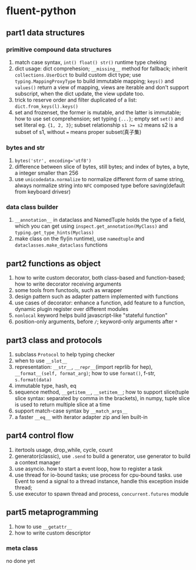 # fluent-python

## part1 data structures

### primitive compound data structures

1. match case syntax, `int() float() str()` runtime type cheking
2. dict usage: dict comprehesion; `__missing__` method for fallback; inherit `collections.UserDict` to build custom dict type; use `typing.MappingProxyType` to build immutable mapping; `keys()` and `values()` return a view of mapping, views are iterable and don't support subscript, when the dict update, the view update too.
3. trick to reserve order and filter duplicated of a list: `dict.from_keys(l).keys()`
4. set and frozenset, the former is mutable, and the latter is immutable; how to use set comprehension; set typing `{...}`; empty set `set()` and set literal eg. `{1, 2, 3}`; subset relationship `s1 >= s2` means s2 is a subset of s1, without `=` means proper subset(真子集)

### bytes and str

1. `bytes('str', encoding='utf8')`
2. difference between slice of bytes, still bytes; and index of bytes, a byte, a integer smaller than 256
3. use `unicodedata.normalize` to normalize different form of same string, always normalize string into `NFC` composed type before saving(default from keyboard drivesr)

### data class builder

1. `__annotation__` in dataclass and NamedTuple holds the type of a field, which you can get using `inspect.get_annotation(MyClass)` and `typing.get_type_hints(Myclass)`
2. make class on the fly(in runtime), use `namedtuple` and `dataclasses.make_dataclass` functions

## part2 functions as object

1. how to write custom decorator, both class-based and function-based; how to write decorator receiving arguments
2. some tools from functools, such as wrapper
3. design pattern such as adapter pattern implemented with functions
4. use cases of decorator: enhance a function, add feature to a function, dynamic plugin register over different modules
5. `nonlocal` keyword helps build javascript-like "stateful function"
6. position-only arguments, before `/`; keyword-only arguments after `*`

## part3 class and protocols

1. subclass `Protocol` to help typing checker
2. when to use `__slot__`
3. representation: `__str__`, `__repr__`(import reprlib for hep), `__format__(self, format_arg)`; how to use `format()`, f-str, `s.format(data)`
4. immutable type, hash, eq
5. sequence method, `__getitem__`, `__setitem__`; how to support slice(tuple slice syntax: separated by comma in the brackets), in numpy, tuple slice is used to return multiple slice at a time
6. support match-case syntax by `__match_args__`
7. a faster `__eq__` with iterator adapter zip and len built-in

## part4 control flow

1. itertools usage, drop_while, cycle, count
2. generator(classic), use `.send` to build a generator, use generator to build a context manager
3. use asyncio. how to start a event loop, how to register a task
4. use thread for io-bound tasks; use process for cpu-bound tasks. use Event to send a signal to a thread instance, handle this exception inside thread; 
5. use executor to spawn thread and process, `concurrent.futures` module

## part5 metaprogramming

1. how to use `__getattr__`
2. how to write custom descriptor

### meta class

no done yet
